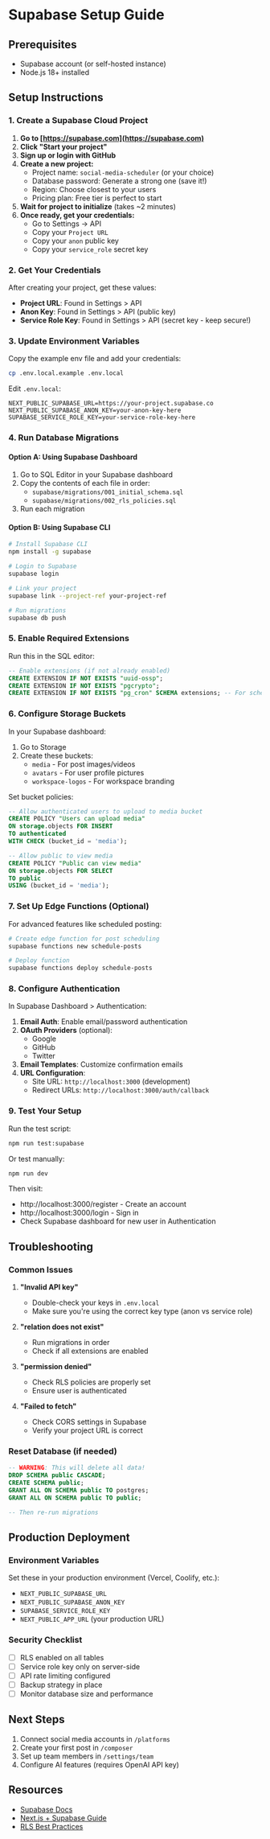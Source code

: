 # Supabase Setup Guide

## Prerequisites
- Supabase account (or self-hosted instance)
- Node.js 18+ installed

## Setup Instructions

### 1. Create a Supabase Cloud Project

1. **Go to [https://supabase.com](https://supabase.com)**
2. **Click "Start your project"**
3. **Sign up or login with GitHub**
4. **Create a new project:**
   - Project name: `social-media-scheduler` (or your choice)
   - Database password: Generate a strong one (save it!)
   - Region: Choose closest to your users
   - Pricing plan: Free tier is perfect to start
5. **Wait for project to initialize** (takes ~2 minutes)
6. **Once ready, get your credentials:**
   - Go to Settings → API
   - Copy your `Project URL`
   - Copy your `anon` public key
   - Copy your `service_role` secret key

### 2. Get Your Credentials

After creating your project, get these values:
- **Project URL**: Found in Settings > API
- **Anon Key**: Found in Settings > API (public key)
- **Service Role Key**: Found in Settings > API (secret key - keep secure!)

### 3. Update Environment Variables

Copy the example env file and add your credentials:
```bash
cp .env.local.example .env.local
```

Edit `.env.local`:
```env
NEXT_PUBLIC_SUPABASE_URL=https://your-project.supabase.co
NEXT_PUBLIC_SUPABASE_ANON_KEY=your-anon-key-here
SUPABASE_SERVICE_ROLE_KEY=your-service-role-key-here
```

### 4. Run Database Migrations

#### Option A: Using Supabase Dashboard
1. Go to SQL Editor in your Supabase dashboard
2. Copy the contents of each file in order:
   - `supabase/migrations/001_initial_schema.sql`
   - `supabase/migrations/002_rls_policies.sql`
3. Run each migration

#### Option B: Using Supabase CLI
```bash
# Install Supabase CLI
npm install -g supabase

# Login to Supabase
supabase login

# Link your project
supabase link --project-ref your-project-ref

# Run migrations
supabase db push
```

### 5. Enable Required Extensions

Run this in the SQL editor:
```sql
-- Enable extensions (if not already enabled)
CREATE EXTENSION IF NOT EXISTS "uuid-ossp";
CREATE EXTENSION IF NOT EXISTS "pgcrypto";
CREATE EXTENSION IF NOT EXISTS "pg_cron" SCHEMA extensions; -- For scheduled posts
```

### 6. Configure Storage Buckets

In your Supabase dashboard:
1. Go to Storage
2. Create these buckets:
   - `media` - For post images/videos
   - `avatars` - For user profile pictures
   - `workspace-logos` - For workspace branding

Set bucket policies:
```sql
-- Allow authenticated users to upload to media bucket
CREATE POLICY "Users can upload media"
ON storage.objects FOR INSERT
TO authenticated
WITH CHECK (bucket_id = 'media');

-- Allow public to view media
CREATE POLICY "Public can view media"
ON storage.objects FOR SELECT
TO public
USING (bucket_id = 'media');
```

### 7. Set Up Edge Functions (Optional)

For advanced features like scheduled posting:

```bash
# Create edge function for post scheduling
supabase functions new schedule-posts

# Deploy function
supabase functions deploy schedule-posts
```

### 8. Configure Authentication

In Supabase Dashboard > Authentication:

1. **Email Auth**: Enable email/password authentication
2. **OAuth Providers** (optional):
   - Google
   - GitHub
   - Twitter
3. **Email Templates**: Customize confirmation emails
4. **URL Configuration**:
   - Site URL: `http://localhost:3000` (development)
   - Redirect URLs: `http://localhost:3000/auth/callback`

### 9. Test Your Setup

Run the test script:
```bash
npm run test:supabase
```

Or test manually:
```bash
npm run dev
```

Then visit:
- http://localhost:3000/register - Create an account
- http://localhost:3000/login - Sign in
- Check Supabase dashboard for new user in Authentication

## Troubleshooting

### Common Issues

1. **"Invalid API key"**
   - Double-check your keys in `.env.local`
   - Make sure you're using the correct key type (anon vs service role)

2. **"relation does not exist"**
   - Run migrations in order
   - Check if all extensions are enabled

3. **"permission denied"**
   - Check RLS policies are properly set
   - Ensure user is authenticated

4. **"Failed to fetch"**
   - Check CORS settings in Supabase
   - Verify your project URL is correct

### Reset Database (if needed)

```sql
-- WARNING: This will delete all data!
DROP SCHEMA public CASCADE;
CREATE SCHEMA public;
GRANT ALL ON SCHEMA public TO postgres;
GRANT ALL ON SCHEMA public TO public;

-- Then re-run migrations
```

## Production Deployment

### Environment Variables
Set these in your production environment (Vercel, Coolify, etc.):
- `NEXT_PUBLIC_SUPABASE_URL`
- `NEXT_PUBLIC_SUPABASE_ANON_KEY`  
- `SUPABASE_SERVICE_ROLE_KEY`
- `NEXT_PUBLIC_APP_URL` (your production URL)

### Security Checklist
- [ ] RLS enabled on all tables
- [ ] Service role key only on server-side
- [ ] API rate limiting configured
- [ ] Backup strategy in place
- [ ] Monitor database size and performance

## Next Steps

1. Connect social media accounts in `/platforms`
2. Create your first post in `/composer`
3. Set up team members in `/settings/team`
4. Configure AI features (requires OpenAI API key)

## Resources

- [Supabase Docs](https://supabase.com/docs)
- [Next.js + Supabase Guide](https://supabase.com/docs/guides/getting-started/tutorials/with-nextjs)
- [RLS Best Practices](https://supabase.com/docs/guides/auth/row-level-security)